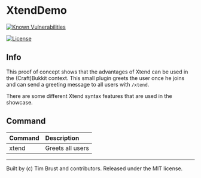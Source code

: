# XtendDemo
[![Known Vulnerabilities](https://snyk.io/test/github/timbru31/bukkit-xtend-demo/badge.svg)](https://snyk.io/test/github/timbru31/bukkit-xtend-demo)

[![License](https://img.shields.io/badge/License-MIT-blue.svg)](LICENSE.md)

## Info
This proof of concept shows that the advantages of Xtend can be used in the (Craft)Bukkit context.
This small plugin greets the user once he joins and can send a greeting message to all users with `/xtend`.

There are some different Xtend syntax features that are used in the showcase.

## Command

| Command | Description      |
|:--------|:-----------------|
| xtend   | Greets all users |

---
Built by (c) Tim Brust and contributors. Released under the MIT license.
